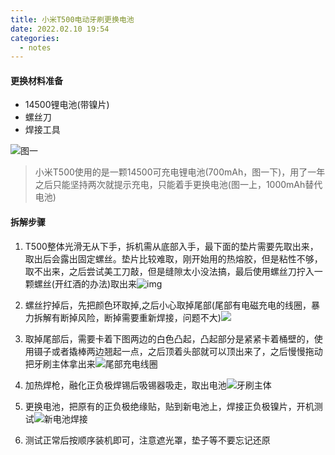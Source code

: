 ```yaml
---
title: 小米T500电动牙刷更换电池
date: 2022.02.10 19:54
categories: 
  - notes
---
```


#### 更换材料准备

* 14500锂电池(带镍片)
* 螺丝刀
* 焊接工具
<!-- more -->

![图一](https://fastly.jsdelivr.net/gh/BestJarvan/pic-imgs/imgs/202202281405875.jpeg)

> 小米T500使用的是一颗14500可充电锂电池(700mAh，图一下)，用了一年之后只能坚持两次就提示充电，只能着手更换电池(图一上，1000mAh替代电池)

#### 拆解步骤

1. T500整体光滑无从下手，拆机需从底部入手，最下面的垫片需要先取出来，取出后会露出固定螺丝。垫片比较难取，刚开始用的热熔胶，但是粘性不够，取不出来，之后尝试美工刀敲，但是缝隙太小没法搞，最后使用螺丝刀拧入一颗螺丝(开红酒的办法)取出来![img](https://fastly.jsdelivr.net/gh/BestJarvan/pic-imgs/imgs/202202281419590.com&app=2002&size=f9999,10000&q=a80&n=0&g=0n&fmt=jpeg)

2. 螺丝拧掉后，先把颜色环取掉,之后小心取掉尾部(尾部有电磁充电的线圈，暴力拆解有断掉风险，断掉需要重新焊接，问题不大)![](https://fastly.jsdelivr.net/gh/BestJarvan/pic-imgs/imgs/202202281408645.jpeg)

3. 取掉尾部后，需要卡着下图两边的白色凸起，凸起部分是紧紧卡着桶壁的，使用镊子或者撬棒两边翘起一点，之后顶着头部就可以顶出来了，之后慢慢拖动把牙刷主体拿出来![尾部充电线圈](https://fastly.jsdelivr.net/gh/BestJarvan/pic-imgs/imgs/202202281445076.JPG)

4. 加热焊枪，融化正负极焊锡后吸锡器吸走，取出电池![牙刷主体](https://fastly.jsdelivr.net/gh/BestJarvan/pic-imgs/imgs/202202281445817.JPG)

5. 更换电池，把原有的正负极绝缘贴，贴到新电池上，焊接正负极镍片，开机测试![新电池焊接](https://fastly.jsdelivr.net/gh/BestJarvan/pic-imgs/imgs/202202281447923.jpeg)

6. 测试正常后按顺序装机即可，注意遮光罩，垫子等不要忘记还原















